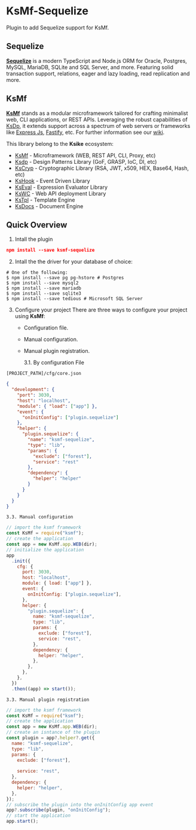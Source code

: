 # KsMf-Sequelize

Plugin to add Sequelize support for KsMf.

## Sequelize

**[Sequelize](https://sequelize.org/)** is a modern TypeScript and Node.js ORM for Oracle, Postgres, MySQL, MariaDB, SQLite and SQL Server, and more. Featuring solid transaction support, relations, eager and lazy loading, read replication and more.

## KsMf

**[KsMf](https://www.npmjs.com/package/ksmf)** stands as a modular microframework tailored for crafting minimalist web, CLI applications, or REST APIs. Leveraging the robust capabilities of [KsDp](https://github.com/ameksike/ksdp/wiki), it extends support across a spectrum of web servers or frameworks like [Express Js](https://expressjs.com), [Fastify](https://fastify.dev), etc. For further information see our [wiki](https://github.com/ameksike/ksmf/wiki).

This library belong to the **Ksike** ecosystem:

- [KsMf](https://www.npmjs.com/package/ksmf) - Microframework (WEB, REST API, CLI, Proxy, etc)
- [Ksdp](https://www.npmjs.com/package/ksdp) - Design Patterns Library (GoF, GRASP, IoC, DI, etc)
- [KsCryp](https://www.npmjs.com/package/kscryp) - Cryptographic Library (RSA, JWT, x509, HEX, Base64, Hash, etc)
- [KsHook](https://www.npmjs.com/package/kshook) - Event Driven Library
- [KsEval](https://www.npmjs.com/package/kseval) - Expression Evaluator Library
- [KsWC](https://www.npmjs.com/package/kswc) - Web API deployment Library
- [KsTpl](https://www.npmjs.com/package/kstpl) - Template Engine
- [KsDocs](https://www.npmjs.com/package/ksdocs) - Document Engine

## Quick Overview

1. Intall the plugin

```json
npm install --save ksmf-sequelize
```

2. Intall the the driver for your database of choice:

```
# One of the following:
$ npm install --save pg pg-hstore # Postgres
$ npm install --save mysql2
$ npm install --save mariadb
$ npm install --save sqlite3
$ npm install --save tedious # Microsoft SQL Server
```

3.  Configure your project
    There are three ways to configure your project using **KsMf**:

    - Configuration file.
    - Manual configuration.
    - Manual plugin registration.

      3.1. By configuration File

`[PROJECT_PATH]/cfg/core.json`

```json
{
  "development": {
    "port": 3030,
    "host": "localhost",
    "module": { "load": ["app"] },
    "event": {
      "onInitConfig": ["plugin.sequelize"]
    },
    "helper": {
      "plugin.sequelize": {
        "name": "ksmf-sequelize",
        "type": "lib",
        "params": {
          "exclude": ["forest"],
          "service": "rest"
        },
        "dependency": {
          "helper": "helper"
        }
      }
    }
  }
}
```

    3.3. Manual configuration

```js
// import the ksmf framework
const KsMf = require("ksmf");
// create the application
const app = new KsMf.app.WEB(dir);
// initialize the application
app
  .init({
    cfg: {
      port: 3030,
      host: "localhost",
      module: { load: ["app"] },
      event: {
        onInitConfig: ["plugin.sequelize"],
      },
      helper: {
        "plugin.sequelize": {
          name: "ksmf-sequelize",
          type: "lib",
          params: {
            exclude: ["forest"],
            service: "rest",
          },
          dependency: {
            helper: "helper",
          },
        },
      },
    },
  })
  .then((app) => start());
```

    3.3. Manual plugin registration

```js
// import the ksmf framework
const KsMf = require("ksmf");
// create the application
const app = new KsMf.app.WEB(dir);
// create an isntance of the plugin
const plugin = app?.helper?.get({
  name: "ksmf-sequelize",
  type: "lib",
  params: {
    exclude: ["forest"],
    
    service: "rest",
  },
  dependency: {
    helper: "helper",
  },
});
// subscribe the plugin into the onInitConfig app event
app?.subscribe(plugin, "onInitConfig");
// start the application
app.start();
```
